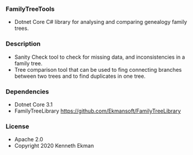 ### FamilyTreeTools
- Dotnet Core C# library for analysing and comparing genealogy family trees.

### Description
- Sanity Check tool to check for missing data, and inconsistencies in a family tree.
- Tree comparison tool that can be used to fing connecting branches between two trees and to find duplicates in one tree.

### Dependencies
- Dotnet Core 3.1
- FamilyTreeLibrary https://github.com/Ekmansoft/FamilyTreeLibrary

### License 
- Apache 2.0
- Copyright 2020 Kenneth Ekman